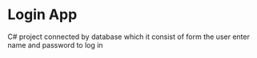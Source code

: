 # Login App
C# project connected by database  which it consist of form the user enter name and password to log in 
